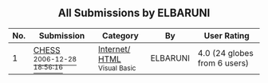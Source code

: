 ﻿<div align="center">

## All Submissions by ELBARUNI

</div>

No.  | Submission | Category | By   | User Rating
---- | ---------- | -------- | ---- | -----------
1 | [CHESS<br /><sup>2006-12-28 18:56:16</sup>](https://github.com/Planet-Source-Code/elbaruni-chess__1-67445) | [Internet/ HTML<br /><sup>Visual Basic</sup>](../ByCategory/internet-html__1-34.md) | ELBARUNI | 4.0 (24 globes from 6 users)
